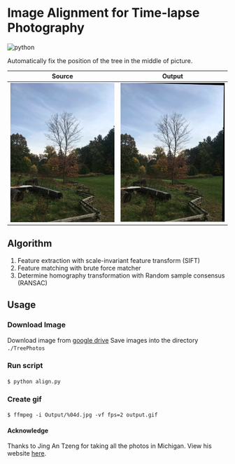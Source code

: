 # Image Alignment for Time-lapse Photography
![python](https://img.shields.io/badge/Python-3.7-orange)

Automatically fix the position of the tree in the middle of picture.

|Source|Output|
|---|---|
|![](origin.gif)|![](aligned.gif)|

Algorithm
---------
1. Feature extraction with scale-invariant feature transform (SIFT)
2. Feature matching with brute force matcher
3. Determine homography transformation with Random sample consensus (RANSAC) 


## Usage
### Download Image
Download image from [google drive](https://drive.google.com/drive/folders/1k9_P97V5qAL2yxYQVyTRBHKUdpz-wirv?usp=sharing)
Save images into the directory `./TreePhotos`

### Run script
`$ python align.py`

### Create gif
`$ ffmpeg -i Output/%04d.jpg -vf fps=2 output.gif`

#### Acknowledge
Thanks to Jing An Tzeng for taking all the photos in Michigan. View his website [here](https://robintzeng.github.io/).